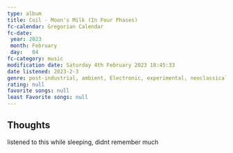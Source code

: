 ```yaml
---
type: album 
title: Coil - Moon's Milk (In Four Phases)
fc-calendar: Gregorian Calendar
fc-date: 
 year: 2023
 month: February
 day:   04
fc-category: music
modification date: Saturday 4th February 2023 18:45:33
date listened: 2023-2-3 
genre: post-industrial, ambient, Electronic, experimental, neoclassical, darkwave
rating: null
favorite songs: null
least Favorite songs: null
---
```

## Thoughts

listened to this while sleeping, didnt remember much